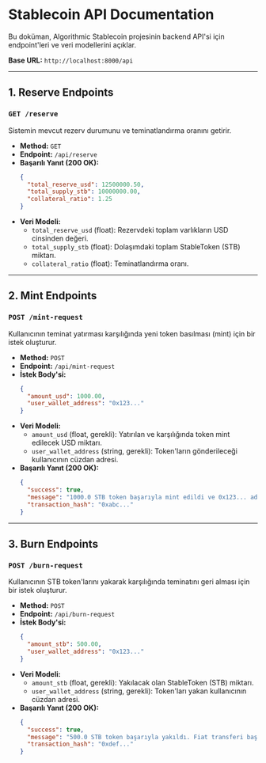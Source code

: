 # Stablecoin API Documentation

Bu doküman, Algorithmic Stablecoin projesinin backend API'si için endpoint'leri ve veri modellerini açıklar.

**Base URL:** `http://localhost:8000/api`

---

## 1. Reserve Endpoints

### `GET /reserve`

Sistemin mevcut rezerv durumunu ve teminatlandırma oranını getirir.

- **Method:** `GET`
- **Endpoint:** `/api/reserve`
- **Başarılı Yanıt (200 OK):**
  ```json
  {
    "total_reserve_usd": 12500000.50,
    "total_supply_stb": 10000000.00,
    "collateral_ratio": 1.25
  }
  ```
- **Veri Modeli:**
  - `total_reserve_usd` (float): Rezervdeki toplam varlıkların USD cinsinden değeri.
  - `total_supply_stb` (float): Dolaşımdaki toplam StableToken (STB) miktarı.
  - `collateral_ratio` (float): Teminatlandırma oranı.

---

## 2. Mint Endpoints

### `POST /mint-request`

Kullanıcının teminat yatırması karşılığında yeni token basılması (mint) için bir istek oluşturur.

- **Method:** `POST`
- **Endpoint:** `/api/mint-request`
- **İstek Body'si:**
  ```json
  {
    "amount_usd": 1000.00,
    "user_wallet_address": "0x123..."
  }
  ```
- **Veri Modeli:**
  - `amount_usd` (float, gerekli): Yatırılan ve karşılığında token mint edilecek USD miktarı.
  - `user_wallet_address` (string, gerekli): Token'ların gönderileceği kullanıcının cüzdan adresi.
- **Başarılı Yanıt (200 OK):**
  ```json
  {
    "success": true,
    "message": "1000.0 STB token başarıyla mint edildi ve 0x123... adresine gönderildi.",
    "transaction_hash": "0xabc..."
  }
  ```

---

## 3. Burn Endpoints

### `POST /burn-request`

Kullanıcının STB token'larını yakarak karşılığında teminatını geri alması için bir istek oluşturur.

- **Method:** `POST`
- **Endpoint:** `/api/burn-request`
- **İstek Body'si:**
  ```json
  {
    "amount_stb": 500.00,
    "user_wallet_address": "0x123..."
  }
  ```
- **Veri Modeli:**
  - `amount_stb` (float, gerekli): Yakılacak olan StableToken (STB) miktarı.
  - `user_wallet_address` (string, gerekli): Token'ları yakan kullanıcının cüzdan adresi.
- **Başarılı Yanıt (200 OK):**
  ```json
  {
    "success": true,
    "message": "500.0 STB token başarıyla yakıldı. Fiat transferi başlatıldı.",
    "transaction_hash": "0xdef..."
  }
